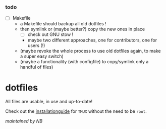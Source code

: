 ### todo
- [ ] Makefile
  - a Makefile should backup all old dotfiles !
  - then symlink or (maybe better?) copy the new ones in place
    - [ ] check out GNU stow !
    - maybe two different approaches, one for contributors, one for users (!)
  - (maybe revoke the whole process to use old dotfiles again, to make a super easy switch)
  - (maybe a functionality (with configfile) to copy/symlink only a handful of files)

# dotfiles
All files are usable, in use and up-to-date!

Check out the [installationguide](https://github.com/nonator/dotfiles/blob/master/install_tmux.md) for `TMUX` without the need to be `root`.

_maintained by NB_
